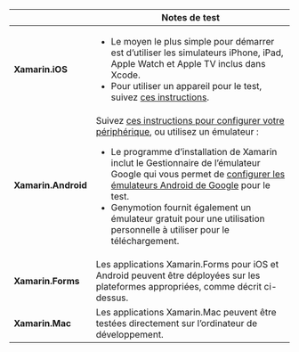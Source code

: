 ||Notes de test|
|---|---|
|**Xamarin.iOS**|<ul><li>Le moyen le plus simple pour démarrer est d’utiliser les simulateurs iPhone, iPad, Apple Watch et Apple TV inclus dans Xcode.</li><li>Pour utiliser un appareil pour le test, suivez <a href="~/ios/get-started/installation/device-provisioning/index.md">ces instructions</a>.</li></ul>|
|**Xamarin.Android**|Suivez <a href="~/android/get-started/installation/set-up-device-for-development.md">ces instructions pour configurer votre périphérique</a>, ou utilisez un émulateur :<ul><li>Le programme d’installation de Xamarin inclut le Gestionnaire de l’émulateur Google qui vous permet de <a href="~/android/deploy-test/debugging/android-sdk-emulator/index.md">configurer les émulateurs Android de Google</a> pour le test.</li><li>Genymotion fournit également un émulateur gratuit pour une utilisation personnelle à utiliser pour le téléchargement.</li></ul>|
|**Xamarin.Forms**|Les applications Xamarin.Forms pour iOS et Android peuvent être déployées sur les plateformes appropriées, comme décrit ci-dessus.|
|**Xamarin.Mac**|Les applications Xamarin.Mac peuvent être testées directement sur l’ordinateur de développement.|
